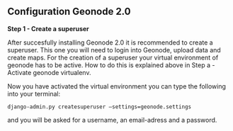 Configuration Geonode 2.0
-------------------------

**Step 1 - Create a superuser**

After succesfully installing Geonode 2.0 it is recommended to create a superuser. This one you will need to login into Geonode, upload data and create maps.
For the creation of a superuser your virtual environment of geonode has to be active. How to do this is explained above in Step a - Activate geonode virtualenv.

Now you have activated the virtual environment you can type the following into your terminal:

    django-admin.py createsuperuser –settings=geonode.settings

and you will be asked for a username, an email-adress and a password. 
